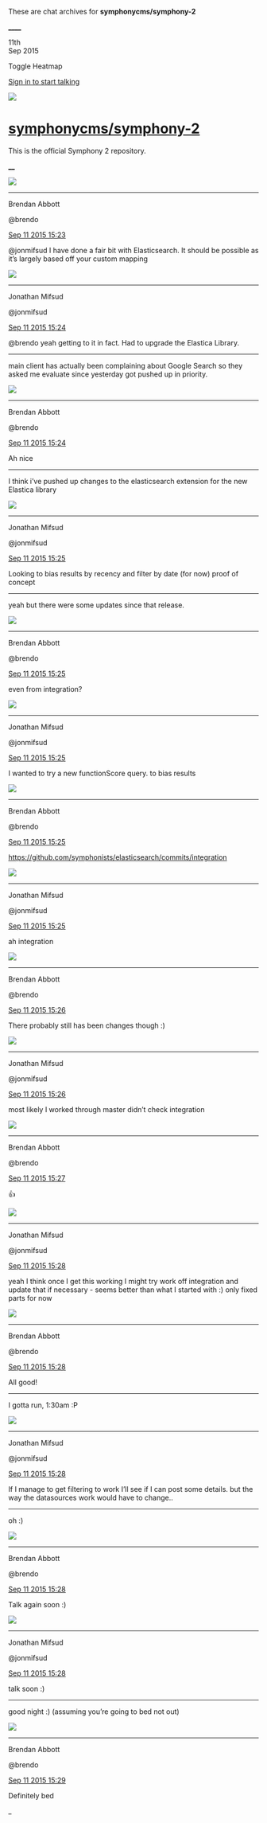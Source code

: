 These are chat archives for **symphonycms/symphony-2**

[__](/symphonycms/symphony-2/archives/2015/09/12)[__](/symphonycms/symphony-2/archives/2015/09/10)

11th  
Sep 2015

Toggle Heatmap

[Sign in to start talking](/login?action=login&button=archive-login)

![](https://avatars-02.gitter.im/group/iv/3/57542c45c43b8c601977197e?s=48)

#  [symphonycms/symphony-2](/symphonycms/symphony-2)

This is the official Symphony 2 repository.

[ __](/orgs/symphonycms/rooms "More symphonycms rooms")

![](https://avatars2.githubusercontent.com/u/69268?v=3&s=30)

____

Brendan Abbott

@brendo

[Sep 11 2015
15:23](https://gitter.im/symphonycms/symphony-2?at=55f2f20b4624296d78aecbbb)

@jonmifsud I have done a fair bit with Elasticsearch. It should be possible as
it’s largely based off your custom mapping

![](https://avatars1.githubusercontent.com/u/859775?v=3&s=30)

____

Jonathan Mifsud

@jonmifsud

[Sep 11 2015
15:24](https://gitter.im/symphonycms/symphony-2?at=55f2f2245ba1e0ea6b80b200)

@brendo yeah getting to it in fact. Had to upgrade the Elastica Library.

____

main client has actually been complaining about Google Search so they asked me
evaluate since yesterday got pushed up in priority.

![](https://avatars2.githubusercontent.com/u/69268?v=3&s=30)

____

Brendan Abbott

@brendo

[Sep 11 2015
15:24](https://gitter.im/symphonycms/symphony-2?at=55f2f2424624296d78aecbc6)

Ah nice

____

I think i’ve pushed up changes to the elasticsearch extension for the new
Elastica library

![](https://avatars1.githubusercontent.com/u/859775?v=3&s=30)

____

Jonathan Mifsud

@jonmifsud

[Sep 11 2015
15:25](https://gitter.im/symphonycms/symphony-2?at=55f2f251034c369b7c8d0715)

Looking to bias results by recency and filter by date (for now) proof of
concept

____

yeah but there were some updates since that release.

![](https://avatars2.githubusercontent.com/u/69268?v=3&s=30)

____

Brendan Abbott

@brendo

[Sep 11 2015
15:25](https://gitter.im/symphonycms/symphony-2?at=55f2f27fe34ec0336dfaf218)

even from integration?

![](https://avatars1.githubusercontent.com/u/859775?v=3&s=30)

____

Jonathan Mifsud

@jonmifsud

[Sep 11 2015
15:25](https://gitter.im/symphonycms/symphony-2?at=55f2f27fe34ec0336dfaf219)

I wanted to try a new functionScore query. to bias results

![](https://avatars2.githubusercontent.com/u/69268?v=3&s=30)

____

Brendan Abbott

@brendo

[Sep 11 2015
15:25](https://gitter.im/symphonycms/symphony-2?at=55f2f280e34ec0336dfaf21a)

<https://github.com/symphonists/elasticsearch/commits/integration>

![](https://avatars1.githubusercontent.com/u/859775?v=3&s=30)

____

Jonathan Mifsud

@jonmifsud

[Sep 11 2015
15:25](https://gitter.im/symphonycms/symphony-2?at=55f2f282034c369b7c8d071f)

ah integration

![](https://avatars2.githubusercontent.com/u/69268?v=3&s=30)

____

Brendan Abbott

@brendo

[Sep 11 2015
15:26](https://gitter.im/symphonycms/symphony-2?at=55f2f2a0e34ec0336dfaf229)

There probably still has been changes though :)

![](https://avatars1.githubusercontent.com/u/859775?v=3&s=30)

____

Jonathan Mifsud

@jonmifsud

[Sep 11 2015
15:26](https://gitter.im/symphonycms/symphony-2?at=55f2f2c246f458087e1b43db)

most likely I worked through master didn’t check integration

![](https://avatars2.githubusercontent.com/u/69268?v=3&s=30)

____

Brendan Abbott

@brendo

[Sep 11 2015
15:27](https://gitter.im/symphonycms/symphony-2?at=55f2f2e85ba1e0ea6b80b22a)

:+1:

![](https://avatars1.githubusercontent.com/u/859775?v=3&s=30)

____

Jonathan Mifsud

@jonmifsud

[Sep 11 2015
15:28](https://gitter.im/symphonycms/symphony-2?at=55f2f311e34ec0336dfaf248)

yeah I think once I get this working I might try work off integration and
update that if necessary - seems better than what I started with :) only fixed
parts for now

![](https://avatars2.githubusercontent.com/u/69268?v=3&s=30)

____

Brendan Abbott

@brendo

[Sep 11 2015
15:28](https://gitter.im/symphonycms/symphony-2?at=55f2f31d5ba1e0ea6b80b233)

All good!

____

I gotta run, 1:30am :P

![](https://avatars1.githubusercontent.com/u/859775?v=3&s=30)

____

Jonathan Mifsud

@jonmifsud

[Sep 11 2015
15:28](https://gitter.im/symphonycms/symphony-2?at=55f2f3284624296d78aecbef)

If I manage to get filtering to work I’ll see if I can post some details. but
the way the datasources work would have to change..

____

oh :)

![](https://avatars2.githubusercontent.com/u/69268?v=3&s=30)

____

Brendan Abbott

@brendo

[Sep 11 2015
15:28](https://gitter.im/symphonycms/symphony-2?at=55f2f32a46f458087e1b43f3)

Talk again soon :)

![](https://avatars1.githubusercontent.com/u/859775?v=3&s=30)

____

Jonathan Mifsud

@jonmifsud

[Sep 11 2015
15:28](https://gitter.im/symphonycms/symphony-2?at=55f2f32ee34ec0336dfaf251)

talk soon :)

____

good night :) (assuming you’re going to bed not out)

![](https://avatars2.githubusercontent.com/u/69268?v=3&s=30)

____

Brendan Abbott

@brendo

[Sep 11 2015
15:29](https://gitter.im/symphonycms/symphony-2?at=55f2f33ce34ec0336dfaf253)

Definitely bed

_

